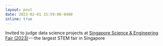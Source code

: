 ```yaml
---
layout: post
date: 2023-02-01 15:59:00-0400
inline: true
---
```


Invited to judge data science projects at <a href="https://www.science.edu.sg/for-schools/competitions/singapore-science-and-engineering-fair">Singapore Science & Engineering Fair (2023)</a>---the largest STEM fair in Singapore

<!-- , affiliated to the prestigious Regeneron <a href="https://www.societyforscience.org/isef/">International Science and Engineering Fair</a> which is regarded as the Olympics of science competitions. :sparkles: -->


